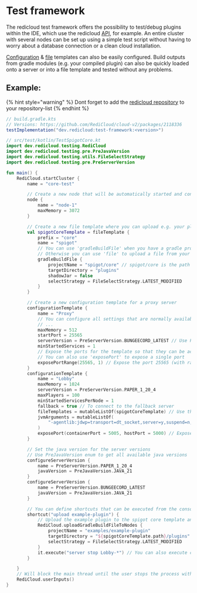 # Test framework

The redicloud test framework offers the possibility to test/debug plugins within the IDE, which use the redicloud [API](api/), for example. An entire cluster with several nodes can be set up using a simple test script without having to worry about a database connection or a clean cloud installation.&#x20;

[Configuration](../commands/configuration-template.md) & [file](../commands/file-templates.md) templates can also be easily configured. Build outputs from gradle modules (e.g. your compiled plugin) can also be quickly loaded onto a server or into a file template and tested without any problems.



## Example:

{% hint style="warning" %}
Dont forget to add the [redicloud repository](repository.md) to your repository-list
{% endhint %}

```gradle
// build.gradle.kts
// Versions: https://github.com/RediCloud/cloud-v2/packages/2118336
testImplementation("dev.redicloud:test-framework:<version>")
```

```kotlin
// src/test/kotlin/TestSpigotCore.kt
import dev.redicloud.testing.RediCloud
import dev.redicloud.testing.pre.PreJavaVersion
import dev.redicloud.testing.utils.FileSelectStrategy
import dev.redicloud.testing.pre.PreServerVersion

fun main() {
    RediCloud.startCluster {
        name = "core-test"

        // Create a new node that will be automatically started and connected to the cloud
        node {
            name = "node-1"
            maxMemory = 3072
        }

        // Create a new file template where you can upload e.g. your plugin
        val spigotCoreTemplate = fileTemplate {
            prefix = "core"
            name = "spigot"
            // You can use 'gradleBuildFile' when you have a gradle project and want to upload the output jar file
            // Otherwise you can use 'file' to upload a file from your local machine
            gradleBuildFile {
                projectName = "spigot/core" // spigot/core is the path of the gradle-module
                targetDirectory = "plugins"
                shadowJar = false
                selectStrategy = FileSelectStrategy.LATEST_MODIFIED
            }
        }

        // Create a new configuration template for a proxy server
        configurationTemplate {
            name = "Proxy"
            // You can configure all settings that are normally available in the cloud console for a configuration template
            // ...
            maxMemory = 512
            startPort = 25565
            serverVersion = PreServerVersion.BUNGEECORD_LATEST // Use PreServerVersion enum to get pre defined server versions
            minStartedServices = 1
            // Expose the ports for the template so that they can be accessed from the outside the container
            // You can also use 'exposePort' to expose a single port
            exposePortRange(25565, 1) // Expose the port 25565 (with range=3 it would expose 25565, 25566, 25567)
        }
        configurationTemplate {
            name = "Lobby"
            maxMemory = 1024
            serverVersion = PreServerVersion.PAPER_1_20_4
            maxPlayers = 100
            minStartedServicesPerNode = 1
            fallback = true // To connect to the fallback server
            fileTemplates = mutableListOf(spigotCoreTemplate) // Use the file template that was created before
            jvmArguments = mutableListOf(
                "-agentlib:jdwp=transport=dt_socket,server=y,suspend=n,address=*:5005" // Enable debugging e.g. for your plugin
            )
            exposePort(containerPort = 5005, hostPort = 5000) // Expose the debug port 5005 to your local machine on port 5000
        }

        // Set the java version for the server versions
        // Use PreJavaVersion enum to get all available java versions
        configureServerVersion {
            name = PreServerVersion.PAPER_1_20_4
            javaVersion = PreJavaVersion.JAVA_21
        }
        configureServerVersion {
            name = PreServerVersion.BUNGEECORD_LATEST
            javaVersion = PreJavaVersion.JAVA_21
        }

        // You can define shortcuts that can be executed from the console
        shortcut("upload example-plugin") {
            // Upload the example plugin to the spigot core template and restart the lobby
            RediCloud.uploadGradleBuildFileToNodes {
                projectName = "examples/example-plugin"
                targetDirectory = "${spigotCoreTemplate.path}/plugins"
                selectStrategy = FileSelectStrategy.LATEST_MODIFIED
            }
            it.execute("server stop Lobby-*") // You can also execute commands on the cloud
        }

    }
    // Will block the main thread until the user stops the process with 'exit'
    RediCloud.userInputs()
}
```
